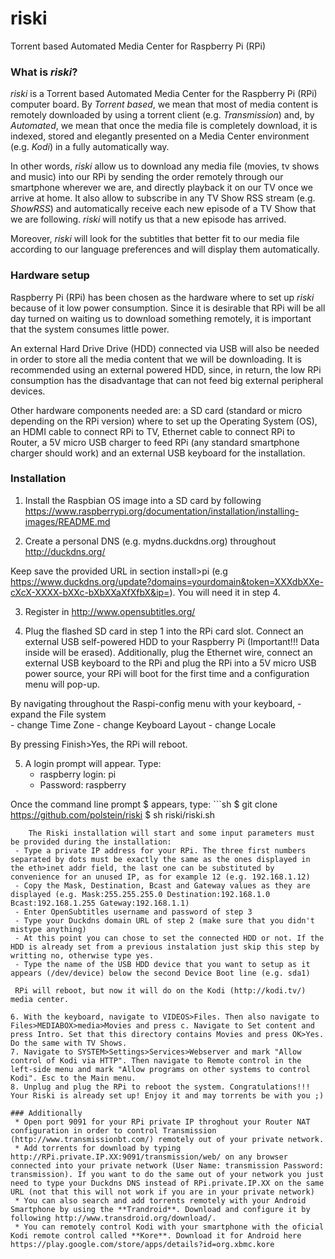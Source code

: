 # riski
Torrent based Automated Media Center for Raspberry Pi (RPi)

### What is *riski*?
*riski* is a Torrent based Automated Media Center for the Raspberry Pi (RPi) computer board. By *Torrent based*, we mean that most of media content is remotely downloaded by using a torrent client (e.g. *Transmission*) and, by *Automated*, we mean that once the media file is completely download, it is indexed, stored and elegantly presented on a Media Center environment (e.g. *Kodi*) in a fully automatically way. 

In other words, *riski* allow us to download any media file (movies, tv shows and music) into our RPi by sending the order remotely through our smartphone wherever we are, and directly playback it on our TV once we arrive at home. It also allow to subscribe in any TV Show RSS stream (e.g. *ShowRSS*) and automatically receive each new episode of a TV Show that we are following. *riski* will notify us that a new episode has arrived. 

Moreover, *riski* will look for the subtitles that better fit to our media file according to our language preferences and will display them automatically.

### Hardware setup
Raspberry Pi (RPi) has been chosen as the hardware where to set up *riski* because of it low power consumption. Since it is desirable that RPi will be all day turned on waiting us to download something remotely, it is important that the system consumes little power. 

An external Hard Drive Drive (HDD) connected via USB will also be needed in order to store all the media content that we will be downloading. It is recommended using an external powered HDD, since, in return, the low RPi consumption has the disadvantage that can not feed big external peripheral devices. 

Other hardware components needed are: a SD card (standard or micro depending on the RPi version) where to set up the Operating System (OS), an HDMI cable to connect RPi to TV, Ethernet cable to connect RPi to Router, a 5V micro USB charger to feed RPi (any standard smartphone charger should work) and an external USB keyboard for the installation. 

### Installation
1. Install the Raspbian OS image into a SD card by following https://www.raspberrypi.org/documentation/installation/installing-images/README.md

2. Create a personal DNS  (e.g. mydns.duckdns.org) throughout http://duckdns.org/ 
    
 Keep save the provided URL in section install>pi (e.g https://www.duckdns.org/update?domains=yourdomain&token=XXXdbXXe-cXcX-XXXX-bXXc-bXbXXaXfXfbX&ip=). You will need it in step 4.

3. Register in http://www.opensubtitles.org/

4. Plug the flashed SD card in step 1 into the RPi card slot. Connect an external USB  self-powered HDD to your Raspberry Pi (Important!!! Data inside will be erased). Additionally, plug the Ethernet wire, connect an external USB keyboard to the RPi and plug the RPi into a 5V micro USB power source, your RPi will boot for the first time and a configuration menu will pop-up. 
    
 By navigating throughout the Raspi-config menu with your keyboard, 
    - expand the File system  
    - change Time Zone 
    - change Keyboard Layout
    - change Locale

 By pressing Finish>Yes, the RPi will reboot. 

5. A login prompt will appear. Type: 
    - raspberry login: pi
    - Password: raspberry 
 
 Once the command line prompt $ appears, type:
    ```sh
    $ git clone https://github.com/polstein/riski
    $ sh riski/riski.sh
```
    The Riski installation will start and some input parameters must be provided during the installation:
 - Type a private IP address for your RPi. The three first numbers separated by dots must be exactly the same as the ones displayed in the eth>inet addr field, the last one can be substituted by convenience for an unused IP, as for example 12 (e.g. 192.168.1.12)
 - Copy the Mask, Destination, Bcast and Gateway values as they are displayed (e.g. Mask:255.255.255.0 Destination:192.168.1.0 Bcast:192.168.1.255 Gateway:192.168.1.1)
 - Enter OpenSubtitles username and password of step 3
 - Type your Duckdns domain URL of step 2 (make sure that you didn't mistype anything)
 - At this point you can chose to set the connected HDD or not. If the HDD is already set from a previous instalation just skip this step by writting no, otherwise type yes.
 - Type the name of the USB HDD device that you want to setup as it appears (/dev/device) below the second Device Boot line (e.g. sda1)
 
 RPi will reboot, but now it will do on the Kodi (http://kodi.tv/) media center.

6. With the keyboard, navigate to VIDEOS>Files. Then also navigate to Files>MEDIABOX>media>Movies and press c. Navigate to Set content and press Intro. Set that this directory contains Movies and press OK>Yes. Do the same with TV Shows.
7. Navigate to SYSTEM>Settings>Services>Webserver and mark "Allow control of Kodi via HTTP". Then navigate to Remote control in the left-side menu and mark "Allow programs on other systems to control Kodi". Esc to the Main menu.
8. Unplug and plug the RPi to reboot the system. Congratulations!!! Your Riski is already set up! Enjoy it and may torrents be with you ;)

### Additionally
 * Open port 9091 for your RPi private IP throghout your Router NAT configuration in order to control Transmission (http://www.transmissionbt.com/) remotely out of your private network.
 * Add torrents for download by typing http://RPi.private.IP.XX:9091/transmission/web/ on any browser connected into your private network (User Name: transmission Password: transmission). If you want to do the same out of your network you just need to type your Duckdns DNS instead of RPi.private.IP.XX on the same URL (not that this will not work if you are in your private network)
 * You can also search and add torrents remotely with your Android Smartphone by using the **Trandroid**. Download and configure it by following http://www.transdroid.org/download/.
 * You can remotely control Kodi with your smartphone with the oficial Kodi remote control called **Kore**. Download it for Android here https://play.google.com/store/apps/details?id=org.xbmc.kore 
